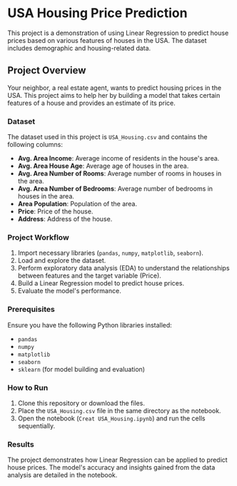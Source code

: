 
# USA Housing Price Prediction

This project is a demonstration of using Linear Regression to predict house prices based on various features of houses in the USA. The dataset includes demographic and housing-related data.

## Project Overview

Your neighbor, a real estate agent, wants to predict housing prices in the USA. This project aims to help her by building a model that takes certain features of a house and provides an estimate of its price.

### Dataset

The dataset used in this project is `USA_Housing.csv` and contains the following columns:

- **Avg. Area Income**: Average income of residents in the house's area.
- **Avg. Area House Age**: Average age of houses in the area.
- **Avg. Area Number of Rooms**: Average number of rooms in houses in the area.
- **Avg. Area Number of Bedrooms**: Average number of bedrooms in houses in the area.
- **Area Population**: Population of the area.
- **Price**: Price of the house.
- **Address**: Address of the house.

### Project Workflow

1. Import necessary libraries (`pandas`, `numpy`, `matplotlib`, `seaborn`).
2. Load and explore the dataset.
3. Perform exploratory data analysis (EDA) to understand the relationships between features and the target variable (Price).
4. Build a Linear Regression model to predict house prices.
5. Evaluate the model's performance.

### Prerequisites

Ensure you have the following Python libraries installed:

- `pandas`
- `numpy`
- `matplotlib`
- `seaborn`
- `sklearn` (for model building and evaluation)

### How to Run

1. Clone this repository or download the files.
2. Place the `USA_Housing.csv` file in the same directory as the notebook.
3. Open the notebook (`Creat USA_Housing.ipynb`) and run the cells sequentially.

### Results

The project demonstrates how Linear Regression can be applied to predict house prices. The model's accuracy and insights gained from the data analysis are detailed in the notebook.
